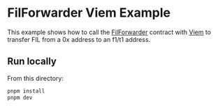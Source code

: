 # FilForwarder Viem Example

This example shows how to call the
[FilForwarder](https://github.com/FILCAT/FilForwarder/tree/main) contract with
[Viem](https://viem.sh) to transfer FIL from a 0x address to an f1/t1 address.

## Run locally

From this directory:

```bash
pnpm install
pnpm dev
```